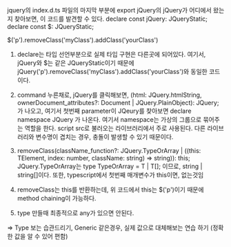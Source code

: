 jquery의 index.d.ts 파일의 마지막 부분에 export jQuery의 jQuery가 어디에서 왔는지 찾아보면,
이 코드를 발견할 수 있다.
declare const jQuery: JQueryStatic; 
declare const $: JQueryStatic;

$('p').removeClass('myClass').addClass('yourClass')

1. declare는 타입 선언부분으로 실제 타입 구현은 다른곳에 되어있다.
여기서, jQuery와 $는 같은 JQueryStatic이기 때문에 
jQuery('p').removeClass('myClass').addClass('yourClass')와 동일한 코드이다.

2. command 누른채로, jQuery를 클릭해보면, 
<TElement extends HTMLElement = HTMLElement>(html: JQuery.htmlString, ownerDocument_attributes?: Document | JQuery.PlainObject): JQuery<TElement>;
가 나오고, 여기서 첫번째 parameter이 JQeury를 찾아보면
declare namespace JQuery 가 나온다.
여기서 namespace는 가상의 그룹으로 묶어주는 역할을 한다.
script src로 불러오는 라이브러리에서 주로 사용된다. 다른 라이브러리와 변수명이 겹치는 경우, 충돌이 발생할 수 있기 때문이다.


3. removeClass(className_function?: JQuery.TypeOrArray<string> | ((this: TElement, index: number, className: string) => string)): this;
JQuery.TypeOrArray<string>는 type TypeOrArray<T> = T | T[]; 이므로, string | string[]이다.
또한, typescript에서 첫번째 매개변수가 this이면, 없는것임


4. removeClass는 this를 반환하는데, 위 코드에서 this는 $('p')이기 때문에 method chaining이 가능하다.

5. type 만들때 최종적으로 any가 있으면 안된다.

=> Type 보는 습관드리기, Generic 같은경우, 실제 값으로 대체해보는 연습 하기 (정확한 값을 알 수 있어 편함)